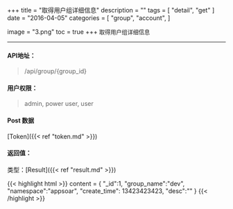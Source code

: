 +++
title = "取得用户组详细信息"
description = ""
tags = [
    "detail",
    "get"
]
date = "2016-04-05"
categories = [
    "group",
    "account",
]

image = "3.png"
toc = true
+++
<font size=2>取得用户组详细信息</font>
***

#### API地址：

> /api/group/{group_id}

#### 用户权限：

> admin, power user, user

#### Post 数据

[Token]({{< ref "token.md" >}})


#### 返回值：

类型：[Result]({{< ref "result.md" >}})

{{< highlight html >}}
content = {
    "_id":1,
    "group_name":"dev",
    "namespace":"appsoar",
    "create_time": 13423423423,
    "desc":""
}
{{< /highlight >}}
